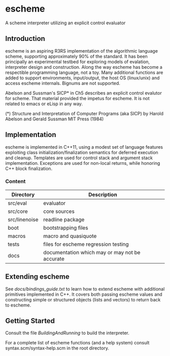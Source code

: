 escheme
=======

A scheme interpreter utilizing an explicit control evaluator

## Introduction

escheme is an aspiring R3RS implementation of the algorithmic language scheme, 
supporting approximately 90% of the standard. It has been principally an experimental
testbed for exploring models of evalation, interpreter design and construction.
Along the way escheme has become a respectible programming language, not a toy.
Many additional functions are added to support environments, input/output, the host OS 
(linux/unix) and access escheme internals. Bignums are not supported.

Abelson and Sussman's SICP* in Ch5 describes an explicit control evalutor for 
scheme. That material provided the impetus for escheme.  It is not related
to emacs or eLisp in any way.

(*) Structure and Interpretation of Computer Programs (aka SICP)
    by Harold Abelson and Gerald Sussman
    MIT Press (1984)

## Implementation 

escheme is implemented in C++11, using a modest set of language features
exploiting class initialization/finalization semantics for deferred execution 
and cleanup. Templates are used for control stack and argument stack 
implementation. Exceptions are used for non-local returns, 
while honoring C++ block finalization.

### Content
  
| Directory        | Description                                        |
| ---------------- | ---------------------------------------------------|
|  src/eval    |    evaluator|
|  src/core    |    core sources|
|  src/linenoise|  readline package|
|  boot      | bootstrapping files |
|  macros   |  macro and quasiquote|
|  tests  |    files for escheme regression testing|
|  docs |      documentation which may or may not be accurate|

## Extending escheme

See _docs/bindings_guide.txt_ to learn how to extend escheme with additional 
primitives implemented in C++. It covers both passing escheme 
values and constructing simple or structured objects (lists and vectors) to
return back to escheme.

## Getting Started

Consult the file _BuildingAndRunning_ to build the interpreter.

For a complete list of escheme functions (and a help system) consult syntax.scm/syntax-help.scm in the 
root directory.



